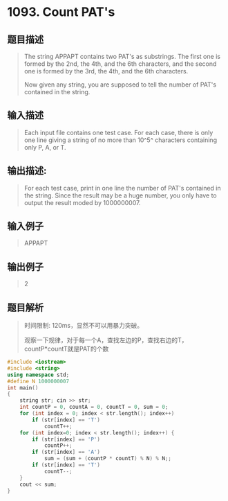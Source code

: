 # 1093. Count PAT's

## 题目描述

> The string APPAPT contains two PAT's as substrings. The first one is formed by the 2nd, the 4th, and the 6th characters, and the second one is formed by the 3rd, the 4th, and the 6th characters.
>
>Now given any string, you are supposed to tell the number of PAT's contained in the string.

## 输入描述

> Each input file contains one test case. For each case, there is only one line giving a string of no more than 10^5^ characters containing only P, A, or T.

## 输出描述:
> For each test case, print in one line the number of PAT's contained in the string. Since the result may be a huge number, you only have to output the result moded by 1000000007.

## 输入例子
>APPAPT

## 输出例子
>2

## 题目解析
>时间限制: 120ms，显然不可以用暴力突破。
> 
>观察一下规律，对于每一个A，查找左边的P，查找右边的T，countP*countT就是PAT的个数


```C++
#include <iostream>
#include <string>
using namespace std;
#define N 1000000007
int main()
{
	string str; cin >> str;
	int countP = 0, countA = 0, countT = 0, sum = 0;
	for (int index = 0; index < str.length(); index++)
		if (str[index] == 'T')
			countT++;
	for (int index=0; index < str.length(); index++) {
		if (str[index] == 'P')
			countP++;
		if (str[index] == 'A')
			sum = (sum + (countP * countT) % N) % N;;
		if (str[index] == 'T')
			countT--;
	}
	cout << sum;
}
```